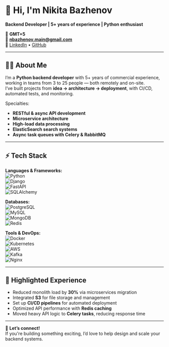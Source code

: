 # 👋 Hi, I'm Nikita Bazhenov

**Backend Developer | 5+ years of experience | Python enthusiast**  

📍 **GMT+5**  
📧 **nbazhenov.main@gmail.com**  
🔗 [LinkedIn](https://www.linkedin.com/in/YOUR_LINKEDIN_LINK) • [GitHub](https://github.com/YOUR_GITHUB_USERNAME)  

---

## 🧑‍💻 About Me
I’m a **Python backend developer** with 5+ years of commercial experience, working in teams from 3 to 25 people — both remotely and on-site.  
I’ve built projects from **idea → architecture → deployment**, with CI/CD, automated tests, and monitoring.  

Specialties:
- **RESTful & async API development**
- **Microservice architecture**
- **High-load data processing**
- **ElasticSearch search systems**
- **Async task queues with Celery & RabbitMQ**

---

## ⚡ Tech Stack

**Languages & Frameworks:**  
![Python](https://img.shields.io/badge/Python-3776AB?style=for-the-badge&logo=python&logoColor=white)  
![Django](https://img.shields.io/badge/Django-092E20?style=for-the-badge&logo=django&logoColor=white)  
![FastAPI](https://img.shields.io/badge/FastAPI-009688?style=for-the-badge&logo=fastapi&logoColor=white)  
![SQLAlchemy](https://img.shields.io/badge/SQLAlchemy-1F1F1F?style=for-the-badge&logo=python&logoColor=white)  

**Databases:**  
![PostgreSQL](https://img.shields.io/badge/PostgreSQL-336791?style=for-the-badge&logo=postgresql&logoColor=white)  
![MySQL](https://img.shields.io/badge/MySQL-4479A1?style=for-the-badge&logo=mysql&logoColor=white)  
![MongoDB](https://img.shields.io/badge/MongoDB-4EA94B?style=for-the-badge&logo=mongodb&logoColor=white)  
![Redis](https://img.shields.io/badge/Redis-DC382D?style=for-the-badge&logo=redis&logoColor=white)  

**Tools & DevOps:**  
![Docker](https://img.shields.io/badge/Docker-2496ED?style=for-the-badge&logo=docker&logoColor=white)  
![Kubernetes](https://img.shields.io/badge/Kubernetes-326CE5?style=for-the-badge&logo=kubernetes&logoColor=white)  
![AWS](https://img.shields.io/badge/AWS-232F3E?style=for-the-badge&logo=amazon-aws&logoColor=white)  
![Kafka](https://img.shields.io/badge/Kafka-231F20?style=for-the-badge&logo=apache-kafka&logoColor=white)  
![Nginx](https://img.shields.io/badge/Nginx-009639?style=for-the-badge&logo=nginx&logoColor=white)  

---

## 🚀 Highlighted Experience
- Reduced monolith load by **30%** via microservices migration  
- Integrated **S3** for file storage and management  
- Set up **CI/CD pipelines** for automated deployment  
- Optimized API performance with **Redis caching**  
- Moved heavy API logic to **Celery tasks**, reducing response time  

---

💬 **Let’s connect!**  
If you're building something exciting, I’d love to help design and scale your backend systems.
